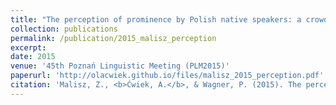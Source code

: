 ```yaml
---
title: "The perception of prominence by Polish native speakers: a crowdsourcing study"
collection: publications
permalink: /publication/2015_malisz_perception
excerpt:
date: 2015
venue: '45th Poznań Linguistic Meeting (PLM2015)'
paperurl: 'http://olacwiek.github.io/files/malisz_2015_perception.pdf'
citation: 'Malisz, Z., <b>Ćwiek, A.</b>, & Wagner, P. (2015). The perception of prominence by Polish native speakers: A crowdsourcing study. <i>Proceedings of the 45th Poznań Linguistic Meeting</i>. The 45th Poznań Linguistic Meeting (PLM2015), Poznań, Poland.'
---
```

<!-- This paper is about the number 1. The number 2 is left for future work.

[Download paper here](http://academicpages.github.io/files/paper1.pdf)

Recommended citation: Your Name, You. (2009). "Paper Title Number 1." <i>Journal 1</i>. 1(1). -->
